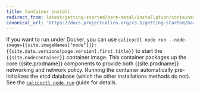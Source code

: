 ```yaml
---
title: Container install
redirect_from: latest/getting-started/bare-metal/installation/container
canonical_url: 'https://docs.projectcalico.org/v3.5/getting-started/bare-metal/installation/container'
---
```


If you want to run under Docker, you can use `calicoctl node run --node-image={{site.imageNames["node"]}}:{{site.data.versions[page.version].first.title}}` 
to start the `{{site.nodecontainer}}` container image. This container packages 
up the core {{site.prodname}} components to provide both {{site.prodname}} 
networking and network policy. Running the container automatically pre-initializes 
the etcd database (which the other installations methods do not). See the
[`calicoctl node run`]({{site.baseurl}}/{{page.version}}/reference/calicoctl/commands/node/run)
guide for details.

